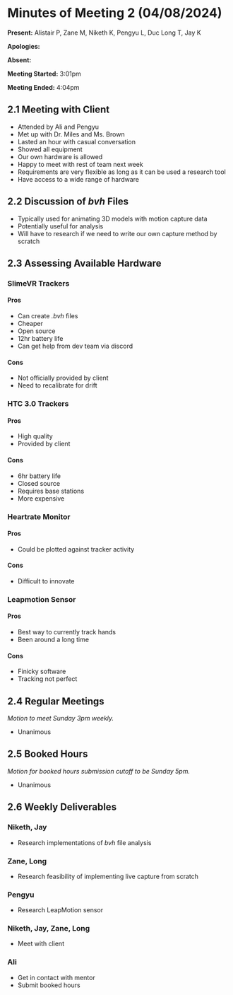 # Minutes of Meeting 2 (04/08/2024)
**Present:** Alistair P, Zane M, Niketh K, Pengyu L, Duc Long T, Jay K

**Apologies:**

**Absent:**

**Meeting Started:** 3:01pm

**Meeting Ended:** 4:04pm

## 2.1 Meeting with Client
- Attended by Ali and Pengyu
- Met up with Dr. Miles and Ms. Brown
- Lasted an hour with casual conversation
- Showed all equipment
- Our own hardware is allowed
- Happy to meet with rest of team next week
- Requirements are very flexible as long as it can be used a research tool
- Have access to a wide range of hardware

## 2.2 Discussion of *bvh* Files
- Typically used for animating 3D models with motion capture data
- Potentially useful for analysis
- Will have to research if we need to write our own capture method by scratch

## 2.3 Assessing Available Hardware
### SlimeVR Trackers
#### Pros
- Can create *.bvh* files
- Cheaper
- Open source
- 12hr battery life
- Can get help from dev team via discord
#### Cons
- Not officially provided by client
- Need to recalibrate for drift

### HTC 3.0 Trackers
#### Pros
- High quality
- Provided by client
#### Cons
- 6hr battery life
- Closed source
- Requires base stations
- More expensive

### Heartrate Monitor
#### Pros
- Could be plotted against tracker activity
#### Cons
- Difficult to innovate

### Leapmotion Sensor
#### Pros
- Best way to currently track hands
- Been around a long time
#### Cons
- Finicky software
- Tracking not perfect

## 2.4 Regular Meetings
*Motion to meet Sunday 3pm weekly.*
- Unanimous

## 2.5 Booked Hours
*Motion for booked hours submission cutoff to be Sunday 5pm.*
- Unanimous

## 2.6 Weekly Deliverables
### Niketh, Jay
- Research implementations of *bvh* file analysis
### Zane, Long
- Research feasibility of implementing live capture from scratch
### Pengyu
- Research LeapMotion sensor
### Niketh, Jay, Zane, Long
- Meet with client
### Ali
- Get in contact with mentor
- Submit booked hours
